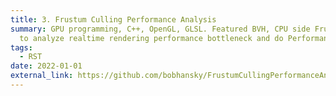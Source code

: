 ```yaml
---
title: 3. Frustum Culling Performance Analysis
summary: GPU programming, C++, OpenGL, GLSL. Featured BVH, CPU side Frustum Culling, GPU side Frustum Culling, Instance Drawing, Compute Shader
  to analyze realtime rendering performance bottleneck and do Performance Improvement.
tags:
  - RST
date: 2022-01-01
external_link: https://github.com/bobhansky/FrustumCullingPerformanceAnalysis
---
```

